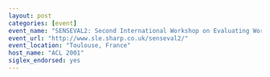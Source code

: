 ```yaml
---
layout: post
categories: [event]
event_name: "SENSEVAL2: Second International Workshop on Evaluating Word Sense Disambiguation Systems"
event_url: "http://www.sle.sharp.co.uk/senseval2/"
event_location: "Toulouse, France"
host_name: "ACL 2001"
siglex_endorsed: yes
---
```

